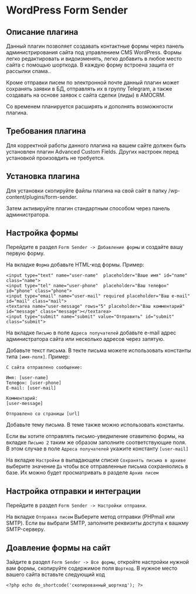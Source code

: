 # WordPress Form Sender

## Описание плагина

Данный плагин позволяет создавать контактные формы через панель администрирования сайта под управлением CMS WordPress.
Формы легко редактировать и видоизменять, легко добавить в любое место сайта с помощью шорткода.
В каждую форму встроена защита от рассылки спама..

Кроме отправки писем по электронной почте данный плагин может сохранять заявки в БД, отправлять их в группу Telegram, а также создавать на основе заявок с сайта сделки (лиды) в AMOCRM.

Со временем планируется расширять и дополнять возможнгости плагина.


## Требования плагина

Для корректной работы данного плагина на вашем сайте должен быть установлен плагин Advanced Custom Fields. Других настроек перед установкой произовдить не требуется.


## Установка плагина

Для установки скопируйте файлы плагина на свой сайт в папку /wp-content/plugins/form-sender.

Затем активируйте плагин стандартным способом через панель администратора.


## Настройка формы

Перейдите в раздел ```Form Sender -> Добавление формы``` и создайте вашу первую форму. 

На вкладке ```Форма``` добавьте HTML-код формы. Пример:
```
<input type="text" name="user-name"  placeholder="Ваше имя" id="name" class="name">
<input type="tel" name="user-phone"  placeholder="Ваш телефон" id="phone" class="phone">
<input type="email" name="user-mail" required placeholder="Ваш e-mail" id="mail" class="mail">
<textarea name="user-message" rows="5" placeholder="Ваш комментарий" id="message" class="message"></textarea>
<input type="submit" name="submit" value="Отправить" id="submit" class="submit">
```

На вкладке ```Письмо``` в поле ```Адреса получателей``` добавьте e-mail адрес администратора сайта или несколько адресов через запятую.

Добавьте текст письма. В текте письма можете использовать константы типа ```[имя-поля]```. Пример:
```
С сайта отправлено сообщение:

Имя: [user-name]
Телефон: [user-phone]
E-mail: [user-mail]

Комментарий:
[user-message]

Отправлено со страницы [url]
```
Добавьте тему письма. В теме также можно использовать константы.

Если вы хотите отправлять письмо-уведмление отавителю формы, на вкладке ```Письмо 2``` таким же образом заполните соответствующие поля. В этом случае в поле ```Адреса получателей``` укажите константу ```[user-mail]```

На вкладке ```Настройки``` в выпадающем списке ```Сохранять письма в архиве``` выберите значение ```Да``` чтобы все отправленные письма сохраняолись в базе. Их можно будет просматривать в разделе ```Архив писем```


## Настройка отправки и интеграции

Перейдите в раздел ```Form Sender -> Настройки отправки```.

На вкладке ```Отправка писем``` Выберите метод отправки (PHPmail или SMTP). Если вы выбрали SMTP, заполните реквизиты доступа к вашкму SMTP-серверу.


## Доавление формы на сайт

Зайдите в раздел ```Form Sender -> Все формы```, откройте настройки нужной вам формы, скопируйте содержимое поля ```Шорткод```.
В нужное место вашего сайта вставьте следующий код
```
<?php echo do_shortcode('скопированный_шорткод'); ?>
```